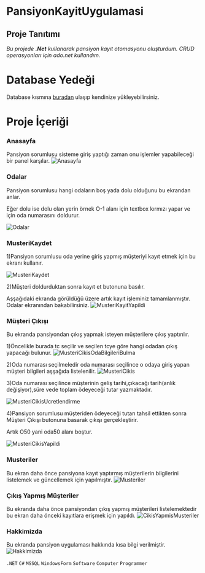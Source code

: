 # PansiyonKayitUygulamasi

## Proje Tanıtımı 

*Bu projede **.Net** kullanarak pansiyon kayıt otomasyonu oluşturdum. CRUD operasyonları için ado.net kullandım.*

# Database Yedeği #
Database kısmına [buradan](https://github.com/emreilhangithub/PansiyonKayitUygulamasi/tree/master/database) ulaşıp kendinize yükleyebilirsiniz.

# Proje İçeriği #

### Anasayfa
Pansiyon sorumlusu sisteme giriş yaptığı zaman onu işlemler yapabileceği bir panel karşılar.
![Anasayfa](https://github.com/emreilhangithub/Pansiyon_Kayit_Uygulamasi/blob/master/images/Anasayfa.png)

### Odalar
Pansiyon sorumlusu hangi odaların boş yada dolu olduğunu bu ekrandan anlar. 

Eğer dolu ise dolu olan yerin örnek O-1 alanı için textbox kırmızı yapar ve için oda numarasını doldurur.


![Odalar](https://github.com/emreilhangithub/Pansiyon_Kayit_Uygulamasi/blob/master/images/Odalar.png)

### MusteriKaydet
1)Pansiyon sorumlusu oda yerine giriş yapmış müşteriyi kayıt etmek için bu ekranı kullanır.


![MusteriKaydet](https://github.com/emreilhangithub/Pansiyon_Kayit_Uygulamasi/blob/master/images/MusteriKaydet.png)

2)Müşteri doldurduktan sonra kayıt et butonuna basılır.

Aşşağıdaki ekranda görüldüğü üzere artık kayıt işleminiz tamamlanmıştır. Odalar ekranından bakabilirsiniz.
![MusteriKayitYapildi](https://github.com/emreilhangithub/Pansiyon_Kayit_Uygulamasi/blob/master/images/MusteriKayitYapildi.png)

### Müşteri Çıkışı
Bu ekranda pansiyondan çıkış yapmak isteyen müşterilere çıkış yaptırılır.


1)Öncelikle burada tc seçilir ve seçilen tcye göre hangi odadan çıkış yapacağı bulunur.
![MusteriCikisOdaBilgileriBulma](https://github.com/emreilhangithub/Pansiyon_Kayit_Uygulamasi/blob/master/images/MusteriCikisOdaBilgileriBulma.png)

2)Oda numarası seçilmeledir oda numarası seçilince o odaya giriş yapan müşteri bilgileri aşşağıda listelenilir.
![MusteriCikis](https://github.com/emreilhangithub/Pansiyon_Kayit_Uygulamasi/blob/master/images/MusteriCikis.png)

3)Oda numarası seçilince müşterinin geliş tarihi,çıkacağı tarih(anlık değişiyor),süre vede toplam ödeyeceği tutar yazmaktadır.

![MusteriCikisUcretlendirme](https://github.com/emreilhangithub/Pansiyon_Kayit_Uygulamasi/blob/master/images/MusteriCikisUcretlendirme.png)

4)Pansiyon sorumlusu müşteriden ödeyeceği tutarı tahsil ettikten sonra Müşteri Çıkışı butonuna basarak çıkışı gerçekleştirir.

Artık O50 yani oda50 alanı boştur.

![MusteriCikisYapildi](https://github.com/emreilhangithub/Pansiyon_Kayit_Uygulamasi/blob/master/images/MusteriCikisYapildi.png)

### Musteriler
Bu ekran daha önce pansiyona kayıt yaptırmış müşterilerin bilgilerini listelemek ve güncellemek için yapılmıştır.
![Musteriler](https://github.com/emreilhangithub/Pansiyon_Kayit_Uygulamasi/blob/master/images/Musteriler.png)

### Çıkış Yapmış Müşteriler
Bu ekranda daha önce pansiyondan çıkış yapmış müşterileri listelemektedir bu ekran daha önceki kayıtlara erişmek için yapıldı.
![CikisYapmisMusteriler](https://github.com/emreilhangithub/Pansiyon_Kayit_Uygulamasi/blob/master/images/CikisYapmisMusteriler.png)

### Hakkimizda
Bu ekranda pansiyon uygulaması hakkında kısa bilgi verilmiştir.
![Hakkimizda](https://github.com/emreilhangithub/Pansiyon_Kayit_Uygulamasi/blob/master/images/Hakkimizda.png)

```.NET``` ```C#``` ```MSSQL```  ```WindowsForm``` ```Software``` ```Computer``` ```Programmer```